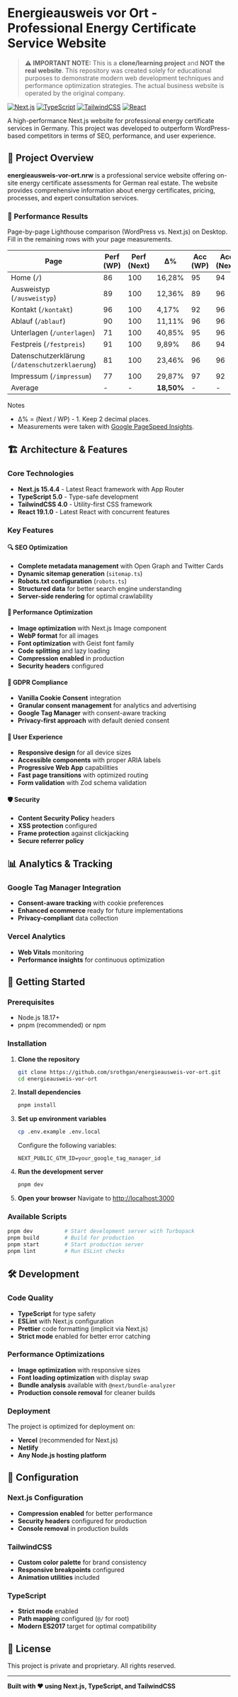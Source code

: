 # Energieausweis vor Ort - Professional Energy Certificate Service Website

> **⚠️ IMPORTANT NOTE:** This is a **clone/learning project** and **NOT the real website**. This repository was created solely for educational purposes to demonstrate modern web development techniques and performance optimization strategies. The actual business website is operated by the original company.

[![Next.js](https://img.shields.io/badge/Next.js-15.4.4-black.svg)](https://nextjs.org/)
[![TypeScript](https://img.shields.io/badge/TypeScript-5.0-blue.svg)](https://www.typescriptlang.org/)
[![TailwindCSS](https://img.shields.io/badge/TailwindCSS-4.0-38B2AC.svg)](https://tailwindcss.com/)
[![React](https://img.shields.io/badge/React-19.1.0-61DAFB.svg)](https://reactjs.org/)

A high-performance Next.js website for professional energy certificate services in Germany. This project was developed to outperform WordPress-based competitors in terms of SEO, performance, and user experience.

## 🚀 Project Overview

**energieausweis-vor-ort.nrw** is a professional service website offering on-site energy certificate assessments for German real estate. The website provides comprehensive information about energy certificates, pricing, processes, and expert consultation services.

### 🎯 Performance Results

Page-by-page Lighthouse comparison (WordPress vs. Next.js) on Desktop. Fill in the remaining rows with your page measurements.

| Page | Perf (WP) | Perf (Next) | Δ% | Acc (WP) | Acc (Next) | Δ% | BP (WP) | BP (Next) | Δ% | SEO (WP) | SEO (Next) | Δ% |
|------|-----------|-------------|----|----------|------------|----|---------|-----------|----|----------|------------|----|
| Home (`/`) | 86 | 100 | 16,28% | 95 | 94 | -1,05% | 96 | 96 | 0,00% | 100 | 100 | 0,00% |
| Ausweistyp (`/ausweistyp`) | 89 | 100 | 12,36% | 89 | 96 | 7,87% | 100 | 96 | -4,00% | 100 | 100 | 0,00% |
| Kontakt (`/kontakt`) | 96 | 100 | 4,17% | 92 | 96 | 4,35% | 100 | 96 | -4,00% | 100 | 100 | 0,00% |
| Ablauf (`/ablauf`) | 90 | 100 | 11,11% | 96 | 96 | 0,00% | 100 | 96 | -4,00% | 100 | 100 | 0,00% |
| Unterlagen (`/unterlagen`) | 71 | 100 | 40,85% | 95 | 96 | 1,05% | 81 | 96 | 18,52% | 100 | 100 | 0,00% |
| Festpreis (`/festpreis`) | 91 | 100 | 9,89% | 86 | 94 | 9,30% | 100 | 96 | -4,00% | 92 | 100 | 8,70% |
| Datenschutzerklärung (`/datenschutzerklaerung`) | 81 | 100 | 23,46% | 96 | 96 | 0,00% | 100 | 96 | -4,00% | 92 | 100 | 8,70% |
| Impressum (`/impressum`) | 77 | 100 | 29,87% | 97 | 92 | -5,15% | 100 | 96 | -4,00% | 100 | 100 | 0,00% |
| Average | - | - | **18,50%** | - | - | **2,05%** | - | - | **-0,69%** | - | - | **2,17%** |

Notes
- Δ% = (Next / WP) - 1. Keep 2 decimal places.
- Measurements were taken with [Google PageSpeed Insights](https://pagespeed.web.dev/).

## 🏗️ Architecture & Features

### Core Technologies
- **Next.js 15.4.4** - Latest React framework with App Router
- **TypeScript 5.0** - Type-safe development
- **TailwindCSS 4.0** - Utility-first CSS framework
- **React 19.1.0** - Latest React with concurrent features

### Key Features

#### 🔍 SEO Optimization
- **Complete metadata management** with Open Graph and Twitter Cards
- **Dynamic sitemap generation** (`sitemap.ts`)
- **Robots.txt configuration** (`robots.ts`)
- **Structured data** for better search engine understanding
- **Server-side rendering** for optimal crawlability

#### 🚀 Performance Optimization
- **Image optimization** with Next.js Image component
- **WebP format** for all images
- **Font optimization** with Geist font family
- **Code splitting** and lazy loading
- **Compression enabled** in production
- **Security headers** configured

#### 🍪 GDPR Compliance
- **Vanilla Cookie Consent** integration
- **Granular consent management** for analytics and advertising
- **Google Tag Manager** with consent-aware tracking
- **Privacy-first approach** with default denied consent

#### 📱 User Experience
- **Responsive design** for all device sizes
- **Accessible components** with proper ARIA labels
- **Progressive Web App** capabilities
- **Fast page transitions** with optimized routing
- **Form validation** with Zod schema validation

#### 🛡️ Security
- **Content Security Policy** headers
- **XSS protection** configured
- **Frame protection** against clickjacking
- **Secure referrer policy**

## 📊 Analytics & Tracking

### Google Tag Manager Integration
- **Consent-aware tracking** with cookie preferences
- **Enhanced ecommerce** ready for future implementations
- **Privacy-compliant** data collection

### Vercel Analytics
- **Web Vitals** monitoring
- **Performance insights** for continuous optimization

## 🚀 Getting Started

### Prerequisites
- Node.js 18.17+ 
- pnpm (recommended) or npm

### Installation

1. **Clone the repository**
   ```bash
   git clone https://github.com/srothgan/energieausweis-vor-ort.git
   cd energieausweis-vor-ort
   ```

2. **Install dependencies**
   ```bash
   pnpm install
   ```

3. **Set up environment variables**
   ```bash
   cp .env.example .env.local
   ```
   Configure the following variables:
   ```env
   NEXT_PUBLIC_GTM_ID=your_google_tag_manager_id
   ```

4. **Run the development server**
   ```bash
   pnpm dev
   ```

5. **Open your browser**
   Navigate to [http://localhost:3000](http://localhost:3000)

### Available Scripts

```bash
pnpm dev          # Start development server with Turbopack
pnpm build        # Build for production
pnpm start        # Start production server
pnpm lint         # Run ESLint checks
```
## 🛠️ Development

### Code Quality
- **TypeScript** for type safety
- **ESLint** with Next.js configuration
- **Prettier** code formatting (implicit via Next.js)
- **Strict mode** enabled for better error catching

### Performance Optimizations
- **Image optimization** with responsive sizes
- **Font loading optimization** with display swap
- **Bundle analysis** available with `@next/bundle-analyzer`
- **Production console removal** for cleaner builds

### Deployment
The project is optimized for deployment on:
- **Vercel** (recommended for Next.js)
- **Netlify**
- **Any Node.js hosting platform**

## 🔧 Configuration

### Next.js Configuration
- **Compression enabled** for better performance
- **Security headers** configured for production
- **Console removal** in production builds

### TailwindCSS
- **Custom color palette** for brand consistency
- **Responsive breakpoints** configured
- **Animation utilities** included

### TypeScript
- **Strict mode** enabled
- **Path mapping** configured (`@/` for root)
- **Modern ES2017** target for optimal compatibility

## 📝 License

This project is private and proprietary. All rights reserved.

---

**Built with ❤️ using Next.js, TypeScript, and TailwindCSS**
